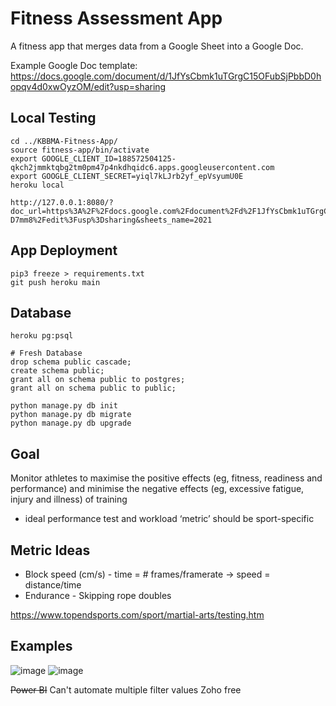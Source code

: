 # Fitness Assessment App

A fitness app that merges data from a Google Sheet into a Google Doc.

Example Google Doc template: https://docs.google.com/document/d/1JfYsCbmk1uTGrgC15OFubSjPbbD0hopqv4d0xwOyzOM/edit?usp=sharing

## Local Testing
```
cd ../KBBMA-Fitness-App/
source fitness-app/bin/activate
export GOOGLE_CLIENT_ID=188572504125-qkch2jmmktqbg2tm0pm47p4nkdhqidc6.apps.googleusercontent.com
export GOOGLE_CLIENT_SECRET=yiql7kLJrb2yf_epVsyumU0E
heroku local

http://127.0.0.1:8080/?doc_url=https%3A%2F%2Fdocs.google.com%2Fdocument%2Fd%2F1JfYsCbmk1uTGrgC15OFubSjPbbD0hopqv4d0xwOyzOM%2Fedit%3Fusp%3Dsharing&sheets_url=https%3A%2F%2Fdocs.google.com%2Fspreadsheets%2Fd%2F1yJ7IM1NaNHq2xm7zPgHrV6lcidHhB5_gtVEUx-D7mm8%2Fedit%3Fusp%3Dsharing&sheets_name=2021

```

## App Deployment
```
pip3 freeze > requirements.txt
git push heroku main
```

## Database
```
heroku pg:psql

# Fresh Database
drop schema public cascade;
create schema public;
grant all on schema public to postgres;
grant all on schema public to public;

python manage.py db init
python manage.py db migrate
python manage.py db upgrade
```

## Goal
Monitor athletes to maximise the positive effects (eg, fitness, readiness and performance) and minimise the negative effects (eg, excessive fatigue, injury and illness) of training
- ideal performance test and workload ‘metric’ should be sport-specific

## Metric Ideas
- Block speed (cm/s) - time = # frames/framerate -> speed = distance/time
- Endurance - Skipping rope doubles

https://www.topendsports.com/sport/martial-arts/testing.htm

## Examples
![image](https://user-images.githubusercontent.com/70655743/120419803-1fd81200-c331-11eb-9a71-23aa430653e1.png)
![image](https://user-images.githubusercontent.com/70655743/120420137-c58b8100-c331-11eb-9c80-961f7c3f1a19.png)

~~Power BI~~ Can't automate multiple filter values
Zoho free
